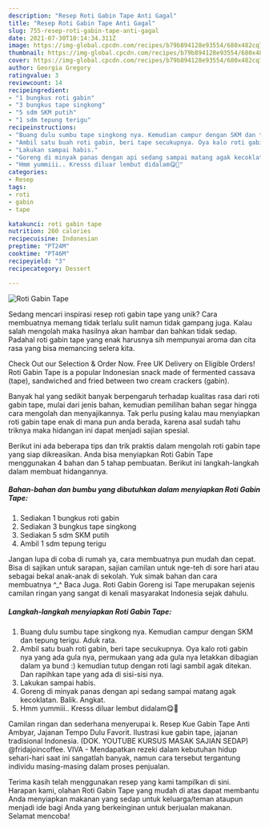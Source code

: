```yaml
---
description: "Resep Roti Gabin Tape Anti Gagal"
title: "Resep Roti Gabin Tape Anti Gagal"
slug: 755-resep-roti-gabin-tape-anti-gagal
date: 2021-07-30T10:14:34.311Z
image: https://img-global.cpcdn.com/recipes/b79b894128e93554/680x482cq70/roti-gabin-tape-foto-resep-utama.jpg
thumbnail: https://img-global.cpcdn.com/recipes/b79b894128e93554/680x482cq70/roti-gabin-tape-foto-resep-utama.jpg
cover: https://img-global.cpcdn.com/recipes/b79b894128e93554/680x482cq70/roti-gabin-tape-foto-resep-utama.jpg
author: Georgia Gregory
ratingvalue: 3
reviewcount: 14
recipeingredient:
- "1 bungkus roti gabin"
- "3 bungkus tape singkong"
- "5 sdm SKM putih"
- "1 sdm tepung terigu"
recipeinstructions:
- "Buang dulu sumbu tape singkong nya. Kemudian campur dengan SKM dan tepung terigu. Aduk rata."
- "Ambil satu buah roti gabin, beri tape secukupnya. Oya kalo roti gabin nya yang ada gula nya, permukaan yang ada gula nya letakkan dibagian dalam ya bund :) kemudian tutup dengan roti lagi sambil agak ditekan. Dan rapihkan tape yang ada di sisi-sisi nya."
- "Lakukan sampai habis."
- "Goreng di minyak panas dengan api sedang sampai matang agak kecoklatan. Balik. Angkat."
- "Hmm yummiii.. Kresss diluar lembut didalam😋🤤"
categories:
- Resep
tags:
- roti
- gabin
- tape

katakunci: roti gabin tape 
nutrition: 260 calories
recipecuisine: Indonesian
preptime: "PT24M"
cooktime: "PT46M"
recipeyield: "3"
recipecategory: Dessert

---
```



![Roti Gabin Tape](https://img-global.cpcdn.com/recipes/b79b894128e93554/680x482cq70/roti-gabin-tape-foto-resep-utama.jpg)

Sedang mencari inspirasi resep roti gabin tape yang unik? Cara membuatnya memang tidak terlalu sulit namun tidak gampang juga. Kalau salah mengolah maka hasilnya akan hambar dan bahkan tidak sedap. Padahal roti gabin tape yang enak harusnya sih mempunyai aroma dan cita rasa yang bisa memancing selera kita.

Check Out our Selection &amp; Order Now. Free UK Delivery on Eligible Orders! Roti Gabin Tape is a popular Indonesian snack made of fermented cassava (tape), sandwiched and fried between two cream crackers (gabin).

Banyak hal yang sedikit banyak berpengaruh terhadap kualitas rasa dari roti gabin tape, mulai dari jenis bahan, kemudian pemilihan bahan segar hingga cara mengolah dan menyajikannya. Tak perlu pusing kalau mau menyiapkan roti gabin tape enak di mana pun anda berada, karena asal sudah tahu triknya maka hidangan ini dapat menjadi sajian spesial.


Berikut ini ada beberapa tips dan trik praktis dalam mengolah roti gabin tape yang siap dikreasikan. Anda bisa menyiapkan Roti Gabin Tape menggunakan 4 bahan dan 5 tahap pembuatan. Berikut ini langkah-langkah dalam membuat hidangannya.

<!--inarticleads1-->

##### Bahan-bahan dan bumbu yang dibutuhkan dalam menyiapkan Roti Gabin Tape:

1. Sediakan 1 bungkus roti gabin
1. Sediakan 3 bungkus tape singkong
1. Sediakan 5 sdm SKM putih
1. Ambil 1 sdm tepung terigu


Jangan lupa di coba di rumah ya, cara membuatnya pun mudah dan cepat. Bisa di sajikan untuk sarapan, sajian camilan untuk nge-teh di sore hari atau sebagai bekal anak-anak di sekolah. Yuk simak bahan dan cara membuatnya ^_^ Baca Juga. Roti Gabin Goreng isi Tape merupakan sejenis camilan ringan yang sangat di kenali masyarakat Indonesia sejak dahulu. 

<!--inarticleads2-->

##### Langkah-langkah menyiapkan Roti Gabin Tape:

1. Buang dulu sumbu tape singkong nya. Kemudian campur dengan SKM dan tepung terigu. Aduk rata.
1. Ambil satu buah roti gabin, beri tape secukupnya. Oya kalo roti gabin nya yang ada gula nya, permukaan yang ada gula nya letakkan dibagian dalam ya bund :) kemudian tutup dengan roti lagi sambil agak ditekan. Dan rapihkan tape yang ada di sisi-sisi nya.
1. Lakukan sampai habis.
1. Goreng di minyak panas dengan api sedang sampai matang agak kecoklatan. Balik. Angkat.
1. Hmm yummiii.. Kresss diluar lembut didalam😋🤤


Camilan ringan dan sederhana menyerupai k. Resep Kue Gabin Tape Anti Ambyar, Jajanan Tempo Dulu Favorit. Ilustrasi kue gabin tape, jajanan tradisional Indonesia. (DOK. YOUTUBE KURSUS MASAK SAJIAN SEDAP) @fridajoincoffee. VIVA - Mendapatkan rezeki dalam kebutuhan hidup sehari-hari saat ini sangatlah banyak, namun cara tersebut tergantung individu masing-masing dalam proses penjualan. 

Terima kasih telah menggunakan resep yang kami tampilkan di sini. Harapan kami, olahan Roti Gabin Tape yang mudah di atas dapat membantu Anda menyiapkan makanan yang sedap untuk keluarga/teman ataupun menjadi ide bagi Anda yang berkeinginan untuk berjualan makanan. Selamat mencoba!
